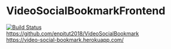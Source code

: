 # VideoSocialBookmarkFrontend

[![Build Status](https://travis-ci.com/enpitut2018/VideoSocialBookmarkFrontend.svg?branch=master)](https://travis-ci.com/enpitut2018/VideoSocialBookmarkFrontend)  
https://github.com/enpitut2018/VideoSocialBookmark  
https://video-social-bookmark.herokuapp.com/
